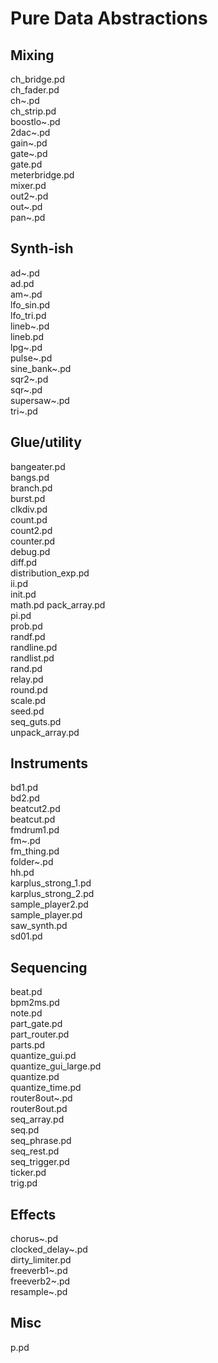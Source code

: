 # Pure Data Abstractions

## Mixing
ch_bridge.pd  
ch_fader.pd  
ch~.pd  
ch_strip.pd  
boostlo~.pd  
2dac~.pd  
gain~.pd  
gate~.pd  
gate.pd  
meterbridge.pd  
mixer.pd  
out2~.pd  
out~.pd  
pan~.pd  

## Synth-ish
ad~.pd  
ad.pd  
am~.pd  
lfo_sin.pd  
lfo_tri.pd  
lineb~.pd  
lineb.pd  
lpg~.pd  
pulse~.pd  
sine_bank~.pd  
sqr2~.pd  
sqr~.pd  
supersaw~.pd  
tri~.pd  

## Glue/utility
bangeater.pd  
bangs.pd  
branch.pd  
burst.pd  
clkdiv.pd  
count.pd  
count2.pd  
counter.pd  
debug.pd  
diff.pd  
distribution_exp.pd  
ii.pd  
init.pd  
math.pd
pack_array.pd  
pi.pd  
prob.pd  
randf.pd  
randline.pd  
randlist.pd  
rand.pd  
relay.pd  
round.pd  
scale.pd  
seed.pd  
seq_guts.pd  
unpack_array.pd  

## Instruments
bd1.pd  
bd2.pd  
beatcut2.pd  
beatcut.pd  
fmdrum1.pd  
fm~.pd  
fm_thing.pd  
folder~.pd  
hh.pd  
karplus_strong_1.pd  
karplus_strong_2.pd  
sample_player2.pd  
sample_player.pd  
saw_synth.pd  
sd01.pd  

## Sequencing
beat.pd  
bpm2ms.pd  
note.pd  
part_gate.pd  
part_router.pd  
parts.pd  
quantize_gui.pd  
quantize_gui_large.pd  
quantize.pd  
quantize_time.pd  
router8out~.pd  
router8out.pd  
seq_array.pd  
seq.pd  
seq_phrase.pd  
seq_rest.pd  
seq_trigger.pd  
ticker.pd  
trig.pd  

## Effects
chorus~.pd  
clocked_delay~.pd  
dirty_limiter.pd  
freeverb1~.pd  
freeverb2~.pd  
resample~.pd  

## Misc
p.pd  



